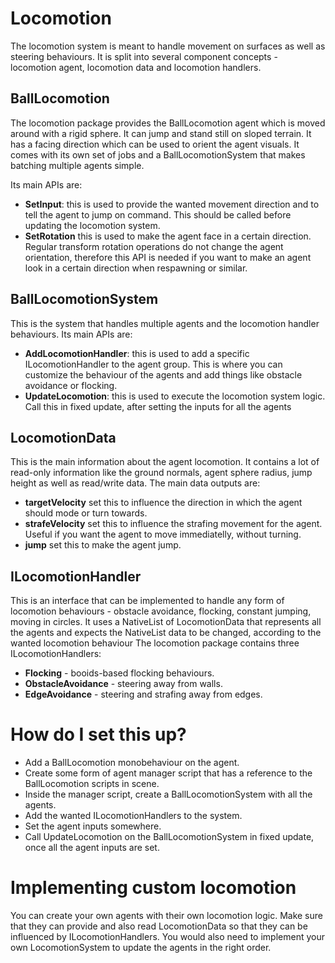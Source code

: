 # Locomotion

The locomotion system is meant to handle movement on surfaces as well as steering behaviours. 
It is split into several component concepts - locomotion agent, locomotion data and locomotion handlers.

## BallLocomotion
The locomotion package provides the BallLocomotion agent which is moved around with a rigid sphere. It can jump and stand still on sloped terrain.
It has a facing direction which can be used to orient the agent visuals.
It comes with its own set of jobs and a BallLocomotionSystem that makes batching multiple agents simple.

Its main APIs are:
- **SetInput**: this is used to provide the wanted movement direction and to tell the agent to jump on command.
This should be called before updating the locomotion system.
- **SetRotation** this is used to make the agent face in a certain direction.
Regular transform rotation operations do not change the agent orientation, therefore this API is needed if you want to make an agent look in a certain direction when respawning or similar.

## BallLocomotionSystem
This is the system that handles multiple agents and the locomotion handler behaviours. Its main APIs are:
- **AddLocomotionHandler**: this is used to add a specific ILocomotionHandler to the agent group.
This is where you can customize the behaviour of the agents and add things like obstacle avoidance or flocking.
- **UpdateLocomotion**: this is used to execute the locomotion system logic. Call this in fixed update, after setting the inputs for all the agents

## LocomotionData
This is the main information about the agent locomotion. It contains a lot of read-only information like the ground normals, agent sphere radius, jump height as well as read/write data.
The main data outputs are:
- **targetVelocity** set this to influence the direction in which the agent should mode or turn towards.
- **strafeVelocity** set this to influence the strafing movement for the agent. Useful if you want the agent to move immediatelly, without turning.
- **jump** set this to make the agent jump.

## ILocomotionHandler
This is an interface that can be implemented to handle any form of locomotion behaviours - obstacle avoidance, flocking, constant jumping, moving in circles.
It uses a NativeList of LocomotionData that represents all the agents and expects the NativeList data to be changed, according to the wanted locomotion behaviour
The locomotion package contains three ILocomotionHandlers:
- **Flocking** - booids-based flocking behaviours.
- **ObstacleAvoidance** - steering away from walls.
- **EdgeAvoidance** - steering and strafing away from edges.

# How do I set this up?
- Add a BallLocomotion monobehaviour on the agent. 
- Create some form of agent manager script that has a reference to the BallLocomotion scripts in scene.
- Inside the manager script, create a BallLocomotionSystem with all the agents.
- Add the wanted ILocomotionHandlers to the system.
- Set the agent inputs somewhere.
- Call UpdateLocomotion on the BallLocomotionSystem in fixed update, once all the agent inputs are set.

# Implementing custom locomotion
You can create your own agents with their own locomotion logic. 
Make sure that they can provide and also read LocomotionData so that they can be influenced by ILocomotionHandlers. 
You would also need to implement your own LocomotionSystem to update the agents in the right order.
